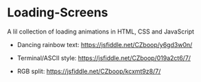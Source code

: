 # Loading-Screens
A lil collection of loading animations in HTML, CSS and JavaScript  

* Dancing rainbow text: 
https://jsfiddle.net/CZboop/y6gd3w0n/

* Terminal/ASCII style:
https://jsfiddle.net/CZboop/019a2ct6/7/

* RGB split:
https://jsfiddle.net/CZboop/kcxmt9z8/7/
